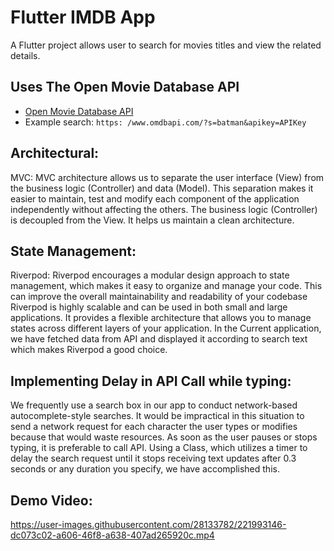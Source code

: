 # Flutter IMDB App

A Flutter project allows user to search for movies titles and view the related details.

## Uses The Open Movie Database API
- [Open Movie Database API](https://www.omdbapi.com)
- Example search: `https: /www.omdbapi.com/?s=batman&apikey=APIKey`

## Architectural:
MVC: MVC architecture allows us to separate the user interface (View) from the
business logic (Controller) and data (Model). This separation makes it easier to
maintain, test and modify each component of the application independently without
affecting the others. The business logic (Controller) is decoupled from the View. It
helps us maintain a clean architecture.

## State Management:
Riverpod: Riverpod encourages a modular design approach to state management,
which makes it easy to organize and manage your code. This can improve the overall
maintainability and readability of your codebase
Riverpod is highly scalable and can be used in both small and large applications. It
provides a flexible architecture that allows you to manage states across different layers
of your application.
In the Current application, we have fetched data from API and displayed it according to
search text which makes Riverpod a good choice.

## Implementing Delay in API Call while typing:
We frequently use a search box in our app to conduct network-based autocomplete-style
searches. It would be impractical in this situation to send a network request for each
character the user types or modifies because that would waste resources. As soon as the
user pauses or stops typing, it is preferable to call API. Using a Class, which utilizes a
timer to delay the search request until it stops receiving text updates after 0.3 seconds
or any duration you specify, we have accomplished this.

## Demo Video:

https://user-images.githubusercontent.com/28133782/221993146-dc073c02-a606-46f8-a638-407ad265920c.mp4



